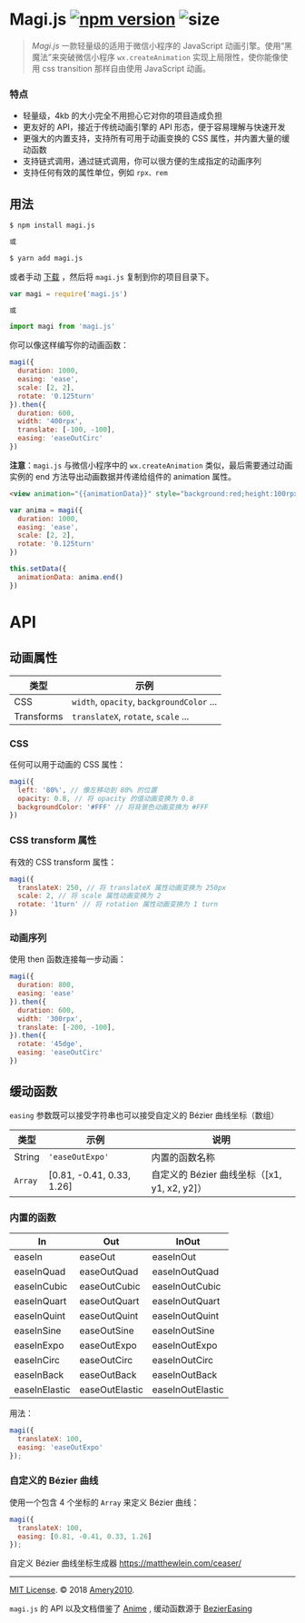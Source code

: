 # Magi.js [![npm version](https://badge.fury.io/js/magi.js.svg)](https://badge.fury.io/js/magi.js) ![size](http://img.badgesize.io/Amery2010/magi.js/master/magi.js.svg?style=flat&color=18FF92)

> *Magi.js* 一款轻量级的适用于微信小程序的 JavaScript 动画引擎。使用“黑魔法”来突破微信小程序 `wx.createAnimation` 实现上局限性，使你能像使用 css transition 那样自由使用 JavaScript 动画。

### 特点

* 轻量级，4kb 的大小完全不用担心它对你的项目造成负担
* 更友好的 API，接近于传统动画引擎的 API 形态，便于容易理解与快速开发
* 更强大的内置支持，支持所有可用于动画变换的 CSS 属性，并内置大量的缓动函数
* 支持链式调用，通过链式调用，你可以很方便的生成指定的动画序列
* 支持任何有效的属性单位，例如 `rpx、rem`

## 用法

```bash
$ npm install magi.js

或

$ yarn add magi.js
```

或者手动 [下载](https://github.com/Amery/magi.js/archive/master.zip) ，然后将 `magi.js` 复制到你的项目目录下。

```javascript
var magi = require('magi.js')

或

import magi from 'magi.js'
```

你可以像这样编写你的动画函数：

```javascript
magi({
  duration: 1000,
  easing: 'ease',
  scale: [2, 2],
  rotate: '0.125turn'
}).then({
  duration: 600,
  width: '400rpx',
  translate: [-100, -100],
  easing: 'easeOutCirc'
})
```

**注意**：`magi.js` 与微信小程序中的 `wx.createAnimation` 类似，最后需要通过动画实例的 end 方法导出动画数据并传递给组件的 animation 属性。

```html
<view animation="{{animationData}}" style="background:red;height:100rpx;width:100rpx"></view>
```

```javascript
var anima = magi({
  duration: 1000,
  easing: 'ease',
  scale: [2, 2],
  rotate: '0.125turn'
})

this.setData({
  animationData: anima.end()
})
```

# API

## 动画属性

| 类型 | 示例
| --- | ---
| CSS | `width`, `opacity`, `backgroundColor` ...
| Transforms | `translateX`, `rotate`, `scale` ...

### CSS

任何可以用于动画的 CSS 属性：

```javascript
magi({
  left: '80%', // 像左移动到 80% 的位置
  opacity: 0.8, // 将 opacity 的值动画变换为 0.8
  backgroundColor: '#FFF' // 将背景色动画变换为 #FFF
})
```

### CSS transform 属性

有效的 CSS transform 属性：

```javascript
magi({
  translateX: 250, // 将 translateX 属性动画变换为 250px
  scale: 2, // 将 scale 属性动画变换为 2
  rotate: '1turn' // 将 rotation 属性动画变换为 1 turn
})
```

### 动画序列

使用 then 函数连接每一步动画：

```javascript
magi({
  duration: 800,
  easing: 'ease'
}).then({
  duration: 600,
  width: '300rpx',
  translate: [-200, -100],
}).then({
  rotate: '45dge',
  easing: 'easeOutCirc'
})
```

## 缓动函数

`easing` 参数既可以接受字符串也可以接受自定义的 Bézier 曲线坐标（数组）

| 类型 | 示例 | 说明
| --- | --- | ---
| String | `'easeOutExpo'` | 内置的函数名称
| `Array` | [0.81, -0.41, 0.33, 1.26] | 自定义的 Bézier 曲线坐标（[x1, y1, x2, y2]）

### 内置的函数

| In | Out | InOut
| --- | --- | ---
| easeIn | easeOut | easeInOut
| easeInQuad | easeOutQuad | easeInOutQuad
| easeInCubic | easeOutCubic | easeInOutCubic
| easeInQuart | easeOutQuart | easeInOutQuart
| easeInQuint | easeOutQuint | easeInOutQuint
| easeInSine | easeOutSine | easeInOutSine
| easeInExpo | easeOutExpo | easeInOutExpo
| easeInCirc | easeOutCirc | easeInOutCirc
| easeInBack | easeOutBack | easeInOutBack
| easeInElastic | easeOutElastic | easeInOutElastic

用法：

```javascript
magi({
  translateX: 100,
  easing: 'easeOutExpo'
});
```

### 自定义的 Bézier 曲线

使用一个包含 4 个坐标的 `Array` 来定义 Bézier 曲线：


```javascript
magi({
  translateX: 100,
  easing: [0.81, -0.41, 0.33, 1.26]
});
```
自定义 Bézier 曲线坐标生成器 <https://matthewlein.com/ceaser/>

----

[MIT License](LICENSE.md). © 2018 [Amery2010](https://xiangfa.org/).

`magi.js` 的 API 以及文档借鉴了 [Anime](https://github.com/juliangarnier/anime) , 缓动函数源于 [BezierEasing](https://github.com/gre/bezier-easing)
